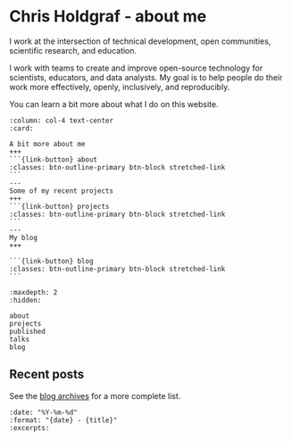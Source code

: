 # Chris Holdgraf - about me

I work at the intersection of technical development, open communities, scientific research, and education.

I work with teams to create and improve open-source technology for scientists, educators, and data analysts. My goal is to help people do their work more effectively, openly, inclusively, and reproducibly.

You can learn a bit more about what I do on this website.

````{panels}
:column: col-4 text-center
:card:

A bit more about me
+++
```{link-button} about
:classes: btn-outline-primary btn-block stretched-link
```
---
Some of my recent projects
+++
```{link-button} projects
:classes: btn-outline-primary btn-block stretched-link
```
---
My blog
+++

```{link-button} blog
:classes: btn-outline-primary btn-block stretched-link
```
````

```{toctree}
:maxdepth: 2
:hidden:

about
projects
published
talks
blog
```

## Recent posts

See the [blog archives](blog) for a more complete list.

```{postlist}
:date: "%Y-%m-%d"
:format: "{date} - {title}"
:excerpts:
```
